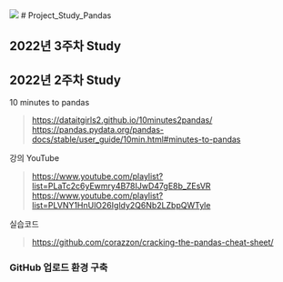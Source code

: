 <img src="https://upload.wikimedia.org/wikipedia/commons/thumb/e/ed/Pandas_logo.svg/220px-Pandas_logo.svg.png">
# Project_Study_Pandas

## 2022년 3주차 Study


## 2022년 2주차 Study

10 minutes to pandas 
>https://dataitgirls2.github.io/10minutes2pandas/ \
>https://pandas.pydata.org/pandas-docs/stable/user_guide/10min.html#minutes-to-pandas

강의 YouTube 
>https://www.youtube.com/playlist?list=PLaTc2c6yEwmry4B78IJwD47gE8b_ZEsVR \
>https://www.youtube.com/playlist?list=PLVNY1HnUlO26Igldy2Q6Nb2LZbpQWTyle

실습코드 
>https://github.com/corazzon/cracking-the-pandas-cheat-sheet/ 

### GitHub 업로드 환경 구축 
